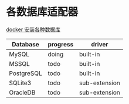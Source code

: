 # 各数据库适配器
[docker 安装各种数据库](https://zhuanlan.zhihu.com/p/546463994)

| Database   | progress | driver        |
| ---        | ---      | ---           |
| MySQL      | doing    | built-in      |
| MSSQL      | todo     | built-in      |
| PostgreSQL | todo     | built-in      |
| SQLite3    | todo     | sub-extension |
| OracleDB   | todo     | sub-extension |
